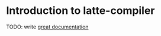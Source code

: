 # Introduction to latte-compiler

TODO: write [great documentation](http://jacobian.org/writing/what-to-write/)
